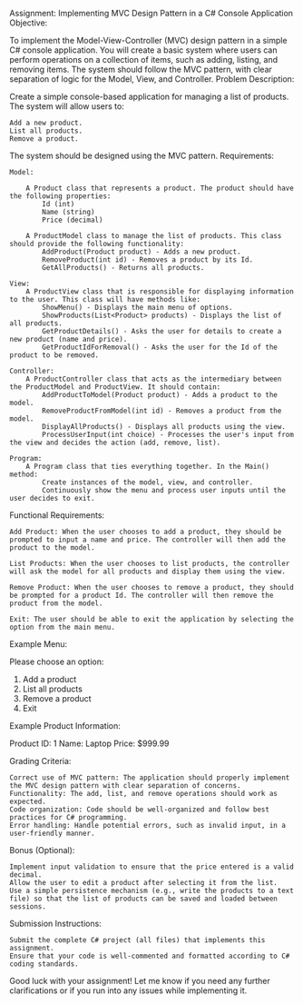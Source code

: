Assignment: Implementing MVC Design Pattern in a C# Console Application
Objective:

To implement the Model-View-Controller (MVC) design pattern in a simple C# console application. You will create a basic system where users can perform operations on a collection of items, such as adding, listing, and removing items. The system should follow the MVC pattern, with clear separation of logic for the Model, View, and Controller.
Problem Description:

Create a simple console-based application for managing a list of products. The system will allow users to:

    Add a new product.
    List all products.
    Remove a product.

The system should be designed using the MVC pattern.
Requirements:

    Model:

        A Product class that represents a product. The product should have the following properties:
            Id (int)
            Name (string)
            Price (decimal)

        A ProductModel class to manage the list of products. This class should provide the following functionality:
            AddProduct(Product product) - Adds a new product.
            RemoveProduct(int id) - Removes a product by its Id.
            GetAllProducts() - Returns all products.

    View:
        A ProductView class that is responsible for displaying information to the user. This class will have methods like:
            ShowMenu() - Displays the main menu of options.
            ShowProducts(List<Product> products) - Displays the list of all products.
            GetProductDetails() - Asks the user for details to create a new product (name and price).
            GetProductIdForRemoval() - Asks the user for the Id of the product to be removed.

    Controller:
        A ProductController class that acts as the intermediary between the ProductModel and ProductView. It should contain:
            AddProductToModel(Product product) - Adds a product to the model.
            RemoveProductFromModel(int id) - Removes a product from the model.
            DisplayAllProducts() - Displays all products using the view.
            ProcessUserInput(int choice) - Processes the user's input from the view and decides the action (add, remove, list).

    Program:
        A Program class that ties everything together. In the Main() method:
            Create instances of the model, view, and controller.
            Continuously show the menu and process user inputs until the user decides to exit.

Functional Requirements:

    Add Product: When the user chooses to add a product, they should be prompted to input a name and price. The controller will then add the product to the model.

    List Products: When the user chooses to list products, the controller will ask the model for all products and display them using the view.

    Remove Product: When the user chooses to remove a product, they should be prompted for a product Id. The controller will then remove the product from the model.

    Exit: The user should be able to exit the application by selecting the option from the main menu.

Example Menu:

Please choose an option:
1. Add a product
2. List all products
3. Remove a product
4. Exit

Example Product Information:

Product ID: 1
Name: Laptop
Price: $999.99

Grading Criteria:

    Correct use of MVC pattern: The application should properly implement the MVC design pattern with clear separation of concerns.
    Functionality: The add, list, and remove operations should work as expected.
    Code organization: Code should be well-organized and follow best practices for C# programming.
    Error handling: Handle potential errors, such as invalid input, in a user-friendly manner.

Bonus (Optional):

    Implement input validation to ensure that the price entered is a valid decimal.
    Allow the user to edit a product after selecting it from the list.
    Use a simple persistence mechanism (e.g., write the products to a text file) so that the list of products can be saved and loaded between sessions.

Submission Instructions:

    Submit the complete C# project (all files) that implements this assignment.
    Ensure that your code is well-commented and formatted according to C# coding standards.

Good luck with your assignment! Let me know if you need any further clarifications or if you run into any issues while implementing it.
